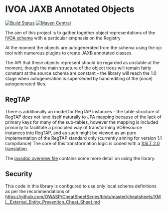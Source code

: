 IVOA JAXB Annotated Objects
============================

[![Build Status](https://travis-ci.org/javastro/ivoa-entities.svg?branch=master)](https://travis-ci.org/javastro/ivoa-entities)
[![Maven Central](https://maven-badges.herokuapp.com/maven-central/org.javastro/ivoa-entities/badge.svg)](https://maven-badges.herokuapp.com/maven-central/org.javastro/ivoa-entities/)


The aim of this project is to gather together object representations of the 
[IVOA schema](http://www.ivoa.net/xml/) with a particular emphasis on the Registry

At the moment the objects are autogenerated from the schema using the xjc tool with 
numerous plugins to create JAXB annotated classes.

The API that these objects represent should be regarded as unstable at the moment, 
though the main structure of the object trees will remain fairly constant at the 
source schema are constant - the library will reach the 1.0 stage when autogeneration 
is superseded by hand editing of the (once) autogenerated files.

RegTAP
------

There is additionally an model for RegTAP instances - the table structure of RegTAP does not lend itself naturally to JPA mapping because of the lack of primary keys for many of the sub-tables, however the mapping is included primarily to facilitate a principled way of transforming VOResource instances into RegTAP, and as such might be 
viewed as an pure implementation of the RegTAP standard only (currently aiming for version 1.1 compiliance) The core of this transformation logic is coded with a [XSLT 2.0 translation](src/main/resources/convertToRegTap.xsl).

The [javadoc overview file](src/main/java/overview.html) contains some more detail on using the library.

Security
--------

This code in this library is configured to use only local schema definitions as
per the recommendations of https://github.com/OWASP/CheatSheetSeries/blob/master/cheatsheets/XML_External_Entity_Prevention_Cheat_Sheet.md


